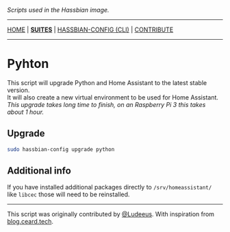 _Scripts used in the Hassbian image._

***

[HOME](/) | [**SUITES**](/suites) | [HASSBIAN-CONFIG (CLI)](/cli) | [CONTRIBUTE](/contribute)

***

# Pyhton

This script will upgrade Python and Home Assistant to the latest stable version.\
It will also create a new virtual environment to be used for Home Assistant.\
_This upgrade takes long time to finish, on an Raspberry Pi 3
this takes about 1 hour._

## Upgrade

```bash
sudo hassbian-config upgrade python
```

## Additional info

If you have installed additional packages directly to `/srv/homeassistant/`
like `libcec` those will need to be reinstalled.

***

This script was originally contributed by [@Ludeeus][ludeeus].
With inspiration from [blog.ceard.tech][blog].

<!--- Links --->
[blog]: https://blog.ceard.tech/2017/12/upgrading-python-virtual-environment.html
[ludeeus]: https://github.com/ludeeus
